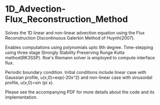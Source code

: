 # 1D_Advection-Flux_Reconstruction_Method

Solves the 1D linear and non-linear advection equation using the Flux Reconstruction Discontinuous Galerkin Method of Huynh(2007).

Enables computations using polynomials upto 9th degree.
Time-stepping using three stage Strongly Stability Preserving Runge Kutta method(RK3SSP).
Roe's Riemann solver is employed to compute interface flux.

Periodic boundary condition.
Initial conditions include linear case with Gaussian profile, u(x,0)=exp(-20x^2) 
and non-linear case with sinusoidal profile, u(x,0)=sin (pi x).

Please see the accompanying PDF for more details about the code and its implementation.
